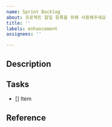 ```yaml
---
name: Sprint Backlog
about: 프로젝트 할일 등록을 위해 사용해주세요
title: ''
labels: enhancement
assignees: ''

---
```


## Description

## Tasks

- [] Item

## Reference
